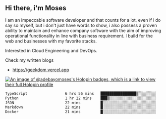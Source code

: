 ## Hi there, i'm Moses

I am an impeccable software developer and that counts for a lot, even if i do say so myself, but i don't just have words to show, i also possess a proven ability to maintain and enhance company software with the aim of improving operational functionality in line with business requirement. I build for the web and businesses with my favorite stacks.

Interested in Cloud Engineering and DevOps.

Check my written blogs
- https://geekdom.vercel.app

[![An image of @adebayomoses's Holopin badges, which is a link to view their full Holopin profile](https://holopin.me/adebayomoses)](https://holopin.io/@adebayomoses)

<!--START_SECTION:waka-->

```txt
TypeScript                 6 hrs 56 mins   ████████████████▒░░░░░░░░   65.28 %
Python                     1 hr 22 mins    ███▒░░░░░░░░░░░░░░░░░░░░░   12.94 %
JSON                       22 mins         █░░░░░░░░░░░░░░░░░░░░░░░░   03.54 %
Markdown                   22 mins         █░░░░░░░░░░░░░░░░░░░░░░░░   03.51 %
Docker                     21 mins         █░░░░░░░░░░░░░░░░░░░░░░░░   03.43 %
```

<!--END_SECTION:waka-->
